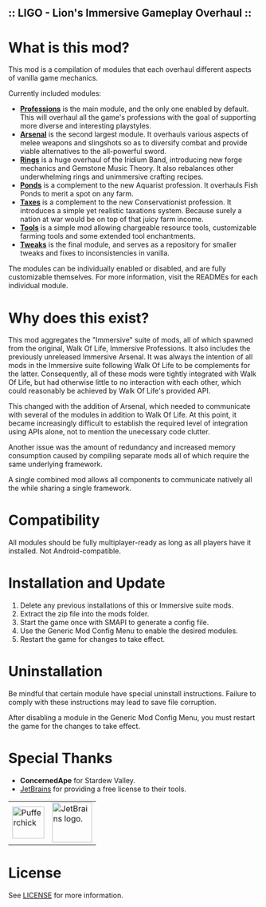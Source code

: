 ## :: LIGO - Lion's Immersive Gameplay Overhaul ::

# What is this mod?

This mod is a compilation of modules that each overhaul different aspects of vanilla game mechanics.

Currently included modules:
  - **[Professions](./Modules/Professions/README.md)** is the main module, and the only one enabled by default. This will overhaul all the game's professions with the goal of supporting more diverse and interesting playstyles.
  - **[Arsenal](./Modules/Arsenal/README.md)** is the second largest module. It overhauls various aspects of melee weapons and slingshots so as to diversify combat and provide viable alternatives to the all-powerful sword.
  - **[Rings](./Modules/Rings/README.md)** is a huge overhaul of the Iridium Band, introducing new forge mechanics and Gemstone Music Theory. It also rebalances other underwhelming rings and unimmersive crafting recipes.
  - **[Ponds](./Modules/Ponds/README.md)** is a complement to the new Aquarist profession. It overhauls Fish Ponds to merit a spot on any farm.
  - **[Taxes](./Modules/Taxes/README.md)** is a complement to the new Conservationist profession. It introduces a simple yet realistic taxations system. Because surely a nation at war would be on top of that juicy farm income.
  - **[Tools](./Modules/Tools/README.md)** is a simple mod allowing chargeable resource tools, customizable farming tools and some extended tool enchantments.
  - **[Tweaks](./Modules/Tweex/README.md)** is the final module, and serves as a repository for smaller tweaks and fixes to inconsistencies in vanilla.
                     
The modules can be individually enabled or disabled, and are fully customizable themselves. For more information, visit the READMEs for each individual module.

# Why does this exist?

This mod aggregates the "Immersive" suite of mods, all of which spawned from the original, Walk Of Life, Immersive Professions. It also includes the previously unreleased Immersive Arsenal. It was always the intention of all mods in the Immersive suite following Walk Of Life to be complements for the latter. Consequently, all of these mods were tightly integrated with Walk Of Life, but had otherwise little to no interaction with each other, which could reasonably be achieved by Walk Of Life's provided API.

This changed with the addition of Arsenal, which needed to communicate with several of the modules in addition to Walk Of Life. At this point, it became increasingly difficult to establish the required level of integration using APIs alone, not to mention the unecessary code clutter.

Another issue was the amount of redundancy and increased memory consumption caused by compiling separate mods all of which require the same underlying framework.

A single combined mod allows all components to communicate natively all the while sharing a single framework.

# Compatibility

All modules should be fully multiplayer-ready as long as all players have it installed.
Not Android-compatible.

# Installation and Update

1. Delete any previous installations of this or Immersive suite mods.
2. Extract the zip file into the mods folder.
3. Start the game once with SMAPI to generate a config file.
4. Use the Generic Mod Config Menu to enable the desired modules.
5. Restart the game for changes to take effect.

# Uninstallation

Be mindful that certain module have special uninstall instructions. Failure to comply with these instructions may lead to save file corruption.

After disabling a module in the Generic Mod Config Menu, you must restart the game for the changes to take effect.

# Special Thanks

- **ConcernedApe** for Stardew Valley.
- [JetBrains](https://jb.gg/OpenSource) for providing a free license to their tools.

<table>
  <tr>
    <td><img width="64" src="https://smapi.io/Content/images/pufferchick.png" alt="Pufferchick"></td>
    <td><img width="80" src="https://resources.jetbrains.com/storage/products/company/brand/logos/jb_beam.svg" alt="JetBrains logo."></td>
  </tr>
</table>

# License

See [LICENSE](LICENSE) for more information.
